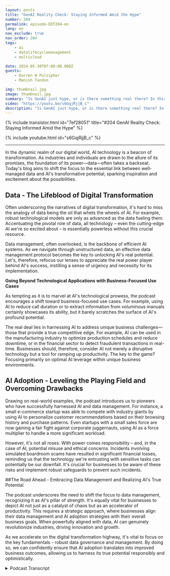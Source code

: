 ```yaml
---
layout: posts
title: "GenAI Reality Check: Staying Informed Amid the Hype"
number: 204
permalink: episode-EDT204-en
lang: en
nav_exclude: true
nav_order: 204
tags:
    - ai
    - datalifecyclemanagement
    - multicloud

date: 2024-05-30T07:00:00.000Z
guests:
    - Darren W Pulsipher
    - Manish Tandon

img: thumbnail.jpg
image: thumbnail.jpg
summary: "Is GenAI just hype, or is there something real there? In this episode, Darren sits down with Manish Tandon, CEO of Zensar Technologies, to uncover the truth behind the GenAI buzz. Manish shares his insights on how he and his company are handling the wave of GenAI hype, distinguishing between what's real and what's not, and strategically preparing to navigate the GenAI explosion. Tune in to learn how industry leaders are approaching this transformative technology and what you can do to stay informed and avoid getting duped."
video: "https://youtu.be/s6GqjRjjB_c"
description: "Is GenAI just hype, or is there something real there? In this episode, Darren sits down with Manish Tandon, CEO of Zensar Technologies, to uncover the truth behind the GenAI buzz. Manish shares his insights on how he and his company are handling the wave of GenAI hype, distinguishing between what's real and what's not, and strategically preparing to navigate the GenAI explosion. Tune in to learn how industry leaders are approaching this transformative technology and what you can do to stay informed and avoid getting duped."
---
```


<div>
{% include transistor.html id="7ef28051" title="#204 GenAI Reality Check: Staying Informed Amid the Hype" %}

{% include youtube.html id="s6GqjRjjB_c" %}
</div>

---

In the dynamic realm of our digital world, AI technology is a beacon of transformation. As industries and individuals are drawn to the allure of its promises, the foundation of its power—data—often takes a backseat. Today's blog aims to shift the focus to the essential link between well-managed data and AI's transformative potential, sparking inspiration and excitement about the possibilities.

## Data - The Lifeblood of Digital Transformation

Often underscoring the narratives of digital transformation, it's hard to miss the analogy of data being the oil that whets the wheels of AI. For example, robust technological models are only as advanced as the data fueling them. Accentuating the pivotal role of data, all technology – even the cutting-edge AI we're so excited about – is essentially powerless without this crucial resource.

Data management, often overlooked, is the backbone of efficient AI systems. As we navigate through unstructured data, an effective data management protocol becomes the key to unlocking AI's real potential. Let's, therefore, refocus our lenses to appreciate the real power player behind AI's success, instilling a sense of urgency and necessity for its implementation.

**Going Beyond Technological Applications with Business-Focused Use Cases**

As tempting as it is to marvel at AI's technological prowess, the podcast encourages a shift toward business-focused use cases. For example, using AI to reduce call duration or to extract information from voluminous manuals certainly showcases its ability, but it barely scratches the surface of AI's profound potential. 

The real deal lies in harnessing AI to address unique business challenges—those that provide a true competitive edge. For example, AI can be used in the manufacturing industry to optimize production schedules and reduce downtime, or in the financial sector to detect fraudulent transactions in real-time. Businesses should, therefore, consider AI not merely a disruptive technology but a tool for ramping up productivity. The key to the game? Focusing primarily on optimal AI leverage within unique business environments.

## AI Adoption - Leveling the Playing Field and Overcoming Drawbacks

Drawing on real-world examples, the podcast introduces us to pioneers who have successfully harnessed AI and data management. For instance, a small e-commerce startup was able to compete with industry giants by using AI to personalize customer recommendations based on their browsing history and purchase patterns. Even startups with a small sales force are now gaining a fair fight against corporate juggernauts, using AI as a force multiplier to handle a more significant workload.

However, it's not all roses. With power comes responsibility – and, in the case of AI, potential misuse and ethical concerns. Incidents involving simulated boardroom scams have resulted in significant financial losses, reminding us that the technology we're entrusting with sensitive tasks can potentially be our downfall. It's crucial for businesses to be aware of these risks and implement robust safeguards to prevent such incidents.

##The Road Ahead - Embracing Data Management and Realizing AI's True Potential

The podcast underscores the need to shift the focus to data management, recognizing it as AI's pillar of strength. It's equally vital for businesses to depict AI not just as a catalyst of chaos but as an accelerator of productivity. This requires a strategic approach, where businesses align their data management and AI adoption strategies with their overall business goals. When powerfully aligned with data, AI can genuinely revolutionize industries, driving innovation and growth. 

As we accelerate on the digital transformation highway, it's vital to focus on the key fundamentals - robust data governance and management. By doing so, we can confidently ensure that AI adoption translates into improved business outcomes, allowing us to harness its true potential responsibly and optimistically.



<details>
<summary> Podcast Transcript </summary>

<p></p>

</details>
